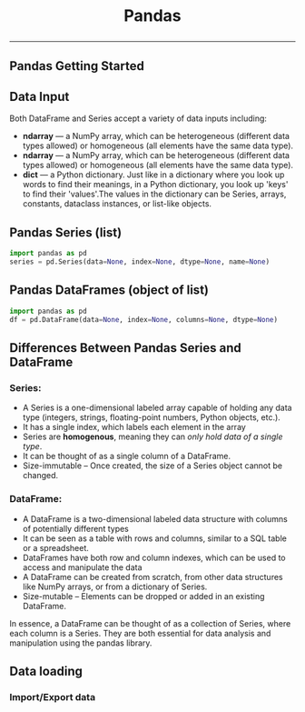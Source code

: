 # <p align="center"> Pandas </p>
---

## Pandas Getting Started

## Data Input
Both DataFrame and Series accept a variety of data inputs including:
* **ndarray**  — a NumPy array, which can be heterogeneous (different data types allowed) or homogeneous (all elements have the same data type).
* **ndarray**  — a NumPy array, which can be heterogeneous (different data types allowed) or homogeneous (all elements have the same data type).
* **dict**   — a Python dictionary. Just like in a dictionary where you look up words to find their meanings, in a Python dictionary, you look up 'keys' to find their 'values'.The values in the dictionary can be Series, arrays, constants, dataclass instances, or list-like objects.

## Pandas Series (list)
```python
import pandas as pd
series = pd.Series(data=None, index=None, dtype=None, name=None)
```

## Pandas DataFrames (object of list)
```python
import pandas as pd
df = pd.DataFrame(data=None, index=None, columns=None, dtype=None)
```

## Differences Between Pandas Series and DataFrame
### Series:
* A Series is a one-dimensional labeled array capable of holding any data type (integers, strings, floating-point numbers, Python objects, etc.).
* It has a single index, which labels each element in the array
* Series are **homogenous**, meaning they can _only hold data of a single type_.
* It can be thought of as a single column of a DataFrame.
* Size-immutable – Once created, the size of a Series object cannot be changed.
### DataFrame:
* A DataFrame is a two-dimensional labeled data structure with columns of potentially different types
* It can be seen as a table with rows and columns, similar to a SQL table or a spreadsheet.
* DataFrames have both row and column indexes, which can be used to access and manipulate the data
* A DataFrame can be created from scratch, from other data structures like NumPy arrays, or from a dictionary of Series.
* Size-mutable – Elements can be dropped or added in an existing DataFrame.

In essence, a DataFrame can be thought of as a collection of Series, where each column is a Series. They are both essential for data analysis and manipulation using the pandas library. 

## Data loading
### Import/Export data

